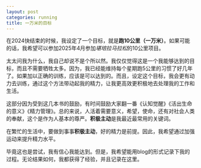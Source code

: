 ```yaml
---
layout: post
categories: running
title: 一万米的目标
---
```


在2024快结束的时候，我设定了一个目标，就是**跑10公里（一万米）**。如果可能的话，我希望可以参加2025年4月参加*堪培拉马拉松*的10公里项目。

太太问我为什么，我自己却说不是个所以然。我仅仅觉得这是一个我能够达到的目标，而且不需要牺牲太多。因为，我已经能维持每个星期跑5公里的习惯了好几年了。如果加以正确的训练，应该是可以达到的。而且，设定这个目标，我会更有动力去训练，通过这个方法带动起我的精力，让我更高效更积极地去处理我的工作和生活。

这部分因为受到这几本书的鼓励，有时间鼓励大家翻一番《认知觉醒》《活出生命的意义》《精力管理》。总的来说，人活着需要意义，希望，使命，还有对社会人类的奉献，这个是作为人基本的尊严。**积极主动**是我最近最常用的关键词。

在繁忙的生活中，要做到事事**积极主动**，好的精力是前提。因此，我希望通过加强运动来提升精力水平。

毕竟这也是尝试，我有信心我能达到。但是，我希望能用blog的形式记录下我的过程。无论结果如何，我都获得了经验，并且记录在这里。
<!--stackedit_data:
eyJoaXN0b3J5IjpbMzYyOTIxMDk0LDIwOTIxMzI3OTAsLTIwNT
E0ODQzNTgsLTE2NjM1OTc3ODgsMTkzMjExMjIzMl19
-->